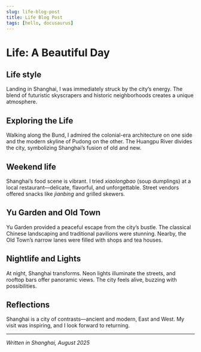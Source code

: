 ```yaml
---
slug: life-blog-post
title: Life Blog Post
tags: [hello, docusaurus]
---
```


# Life: A Beautiful Day

## Life style

Landing in Shanghai, I was immediately struck by the city’s energy. The blend of futuristic skyscrapers and historic neighborhoods creates a unique atmosphere.

## Exploring the Life

Walking along the Bund, I admired the colonial-era architecture on one side and the modern skyline of Pudong on the other. The Huangpu River divides the city, symbolizing Shanghai’s fusion of old and new.

<!-- truncate -->

## Weekend life

Shanghai’s food scene is vibrant. I tried _xiaolongbao_ (soup dumplings) at a local restaurant—delicate, flavorful, and unforgettable. Street vendors offered snacks like _jianbing_ and grilled skewers.

## Yu Garden and Old Town

Yu Garden provided a peaceful escape from the city’s bustle. The classical Chinese landscaping and traditional pavilions were stunning. Nearby, the Old Town’s narrow lanes were filled with shops and tea houses.

## Nightlife and Lights

At night, Shanghai transforms. Neon lights illuminate the streets, and rooftop bars offer panoramic views. The city feels alive, buzzing with possibilities.

## Reflections

Shanghai is a city of contrasts—ancient and modern, East and West. My visit was inspiring, and I look forward to returning.

---

_Written in Shanghai, August 2025_
